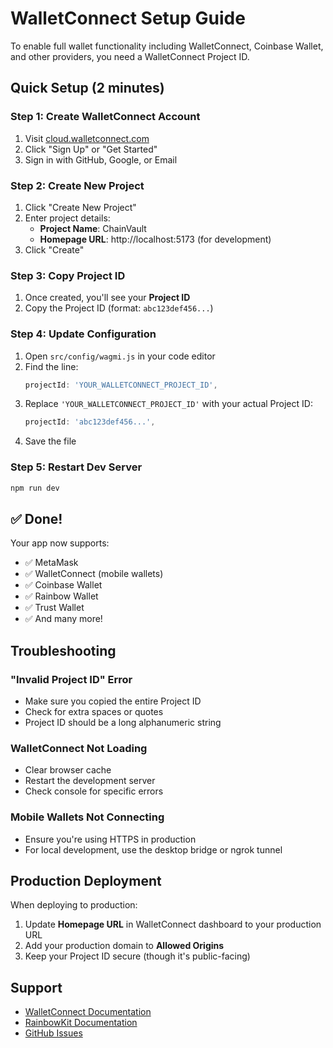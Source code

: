 # WalletConnect Setup Guide

To enable full wallet functionality including WalletConnect, Coinbase Wallet, and other providers, you need a WalletConnect Project ID.

## Quick Setup (2 minutes)

### Step 1: Create WalletConnect Account
1. Visit [cloud.walletconnect.com](https://cloud.walletconnect.com)
2. Click "Sign Up" or "Get Started"
3. Sign in with GitHub, Google, or Email

### Step 2: Create New Project
1. Click "Create New Project"
2. Enter project details:
   - **Project Name**: ChainVault
   - **Homepage URL**: http://localhost:5173 (for development)
3. Click "Create"

### Step 3: Copy Project ID
1. Once created, you'll see your **Project ID**
2. Copy the Project ID (format: `abc123def456...`)

### Step 4: Update Configuration
1. Open `src/config/wagmi.js` in your code editor
2. Find the line:
   ```javascript
   projectId: 'YOUR_WALLETCONNECT_PROJECT_ID',
   ```
3. Replace `'YOUR_WALLETCONNECT_PROJECT_ID'` with your actual Project ID:
   ```javascript
   projectId: 'abc123def456...',
   ```
4. Save the file

### Step 5: Restart Dev Server
```bash
npm run dev
```

## ✅ Done!

Your app now supports:
- ✅ MetaMask
- ✅ WalletConnect (mobile wallets)
- ✅ Coinbase Wallet
- ✅ Rainbow Wallet
- ✅ Trust Wallet
- ✅ And many more!

## Troubleshooting

### "Invalid Project ID" Error
- Make sure you copied the entire Project ID
- Check for extra spaces or quotes
- Project ID should be a long alphanumeric string

### WalletConnect Not Loading
- Clear browser cache
- Restart the development server
- Check console for specific errors

### Mobile Wallets Not Connecting
- Ensure you're using HTTPS in production
- For local development, use the desktop bridge or ngrok tunnel

## Production Deployment

When deploying to production:
1. Update **Homepage URL** in WalletConnect dashboard to your production URL
2. Add your production domain to **Allowed Origins**
3. Keep your Project ID secure (though it's public-facing)

## Support

- [WalletConnect Documentation](https://docs.walletconnect.com/)
- [RainbowKit Documentation](https://rainbowkit.com/docs/installation)
- [GitHub Issues](https://github.com/yashjain197/chainvalut/issues)
